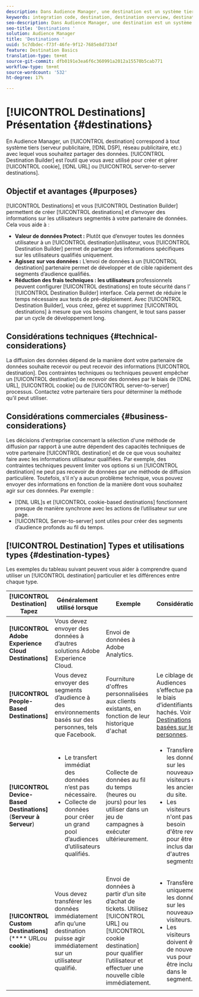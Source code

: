 ```yaml
---
description: Dans Audience Manager, une destination est un système tiers (serveur publicitaire, DSP, réseau publicitaire, etc.) avec lequel vous souhaitez partager des données. Destination Builder est l’outil utilisé pour créer et gérer des destinations de cookie, d’URL ou de serveur à serveur.
keywords: integration code, destination, destination overview, destination, destination, destination, destination, destination, destination, destination, destination, destination, destination, destination
seo-description: Dans Audience Manager, une destination est un système tiers (serveur publicitaire, DSP, réseau publicitaire, etc.) avec lequel vous souhaitez partager des données. Destination Builder est l’outil utilisé pour créer et gérer des destinations de cookie, d’URL ou de serveur à serveur.
seo-title: 'Destinations '
solution: Audience Manager
title: 'Destinations '
uuid: 5c7dbdec-f73f-46fe-9f12-7685e8d7334f
feature: Destination Basics
translation-type: tm+mt
source-git-commit: dfb0191e3ea6f6c360991a2012a15570b5cab771
workflow-type: tm+mt
source-wordcount: '532'
ht-degree: 17%

---
```



# [!UICONTROL Destinations] Présentation {#destinations}

En Audience Manager, un [!UICONTROL destination] correspond à tout système tiers (serveur publicitaire, [!DNL DSP], réseau publicitaire, etc.) avec lequel vous souhaitez partager des données. [!UICONTROL Destination Builder] est l’outil que vous avez utilisé pour créer et gérer  [!UICONTROL cookie],  [!DNL URL] ou  [!UICONTROL server-to-server destinations].

## Objectif et avantages {#purposes}

<!-- c_destinations.xml -->

[!UICONTROL Destinations] et vous  [!UICONTROL Destination Builder] permettent de créer  [!UICONTROL destinations] et d’envoyer des informations sur les utilisateurs segmentés à votre partenaire de données. Cela vous aide à :

* **Valeur de données Protect :** Plutôt que d’envoyer toutes les données utilisateur à un  [!UICONTROL destination]utilisateur, vous  [!UICONTROL Destination Builder] permet de partager des informations spécifiques sur les utilisateurs qualifiés uniquement.
* **Agissez sur vos données :** L’envoi de données à un  [!UICONTROL destination] partenaire permet de développer et de cible rapidement des segments d’audience qualifiés.
* **Réduction des frais techniques : les utilisateurs** professionnels peuvent configurer  [!UICONTROL destinations] en toute sécurité dans l’ [!UICONTROL Destination Builder] interface. Cela permet de réduire le temps nécessaire aux tests de pré-déploiement. Avec [!UICONTROL Destination Builder], vous créez, gérez et supprimez [!UICONTROL destinations] à mesure que vos besoins changent, le tout sans passer par un cycle de développement long.

## Considérations techniques {#technical-considerations}

<!-- destination-delivery-methods.xml -->

La diffusion des données dépend de la manière dont votre partenaire de données souhaite recevoir ou peut recevoir des informations [!UICONTROL destination]. Des contraintes techniques ou techniques peuvent empêcher un [!UICONTROL destination] de recevoir des données par le biais de [!DNL URL], [!UICONTROL cookie] ou de [!UICONTROL server-to-server] processus. Contactez votre partenaire tiers pour déterminer la méthode qu’il peut utiliser.

## Considérations commerciales {#business-considerations}

Les décisions d&#39;entreprise concernant la sélection d&#39;une méthode de diffusion par rapport à une autre dépendent des capacités techniques de votre partenaire [!UICONTROL destination] et de ce que vous souhaitez faire avec les informations utilisateur qualifiées. Par exemple, des contraintes techniques peuvent limiter vos options si un [!UICONTROL destination] ne peut pas recevoir de données par une méthode de diffusion particulière. Toutefois, s’il n’y a aucun problème technique, vous pouvez envoyer des informations en fonction de la manière dont vous souhaitez agir sur ces données. Par exemple :

* [!DNL URL]s et  [!UICONTROL cookie-based destinations] fonctionnent presque de manière synchrone avec les actions de l’utilisateur sur une page.
* [!UICONTROL Server-to-server] sont utiles pour créer des segments d’audience profonds au fil du temps.

## [!UICONTROL Destination] Types et utilisations types  {#destination-types}

Les exemples du tableau suivant peuvent vous aider à comprendre quand utiliser un [!UICONTROL destination] particulier et les différences entre chaque type.

| [!UICONTROL Destination] Tapez | Généralement utilisé lorsque | Exemple | Considérations |
|--- |--- |--- |--- |
| **[!UICONTROL Adobe Experience Cloud Destinations]** | Vous devez envoyer des données à d’autres solutions Adobe Experience Cloud. | Envoi de données à Adobe Analytics. |  |
| **[!UICONTROL People-Based Destinations]** | Vous devez envoyer des segments d’audience à des environnements basés sur des personnes, tels que Facebook. | Fourniture d&#39;offres personnalisées aux clients existants, en fonction de leur historique d&#39;achat | Le ciblage des Audiences s’effectue par le biais d’identifiants hachés. Voir [Destinations basées sur les personnes](people-based-destinations-overview.md). |
| **[!UICONTROL Device-Based Destinations]** (**Serveur à Serveur**) | <ul><li>Le transfert immédiat des données n’est pas nécessaire.</li><li>Collecte de données pour créer un grand pool d’audiences d’utilisateurs qualifiés.</li></ul> | Collecte de données au fil du temps (heures ou jours) pour les utiliser dans un jeu de campagnes à exécuter ultérieurement. | <ul><li>Transfère les données sur les nouveaux visiteurs et les anciens  du site. </li><li>Les visiteurs n&#39;ont pas besoin d&#39;être revus pour être inclus dans d&#39;autres segments.</li></ul> |
| **[!UICONTROL Custom Destinations]** (**** URLou  **cookie**) | Vous devez transférer les données immédiatement afin qu’une destination puisse agir immédiatement sur un utilisateur qualifié. | Envoi de données à partir d’un site d’achat de tickets. Utilisez [!UICONTROL URL] ou [!UICONTROL cookie destination] pour qualifier l’utilisateur et effectuer une nouvelle cible immédiatement. | <ul><li>Transfère uniquement les données sur les nouveaux visiteurs. </li><li>Les visiteurs doivent être de nouveau vus pour être inclus dans le segment.</li></ul> |
